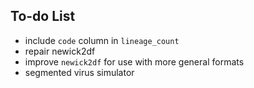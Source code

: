 ## To-do List

- include `code` column in `lineage_count`
- repair newick2df
- improve `newick2df` for use with more general formats
- segmented virus simulator
